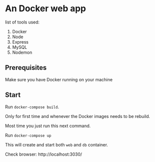 # An Docker web app
list of tools used:

1. Docker
2. Node
3. Express
4. MySQL
5. Nodemon

## Prerequisites

Make sure you have Docker running on your machine

## Start

Run `docker-compose build`. 

Only for first time and whenever the Docker images needs to be rebuild.

Most time you just run this next command.

Run `docker-compose up` 

This will create and start both `web` and `db` container. 

Check browser: http://localhost:3030/ 

